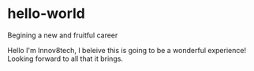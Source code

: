 # hello-world
Begining a new and fruitful career

Hello I'm Innov8tech, I beleive this is going to be a wonderful experience!
Looking forward to all that it brings.
